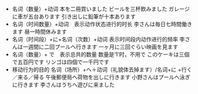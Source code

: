 * 名词（数量）+动词
  本を二冊買いました
  ビールを三杯飲みました
  ガレージに車が五台あります
  引き出しに鉛筆が十本あります
* 名词（时间数量）+动词　表示动作状态进行的时长
  李さんは毎日七時間働きます
  昼一時間休みます
* 名词（时间段）+に+名词（次数）+动词  表示时间段内动作进行的频率
  李さんは一週間に二回プールへ行きます
  一ヶ月に三回ぐらい映画を見ます
* 名词（数量）+ で　表示总共的数量 数量是‘1’时，不用で
  このケーキは三個で五百円です
  リンゴは四個で一千円です
* 移动行为的目的  名词（场所）+へ＋动词（礼貌体去掉ます）/名词+に +行く／来る／帰る
  午後郵便局へ荷物を出しに行きます
  小野さんはプールへ泳ぎに行きます
  李さんはうちへ遊びに来ました
